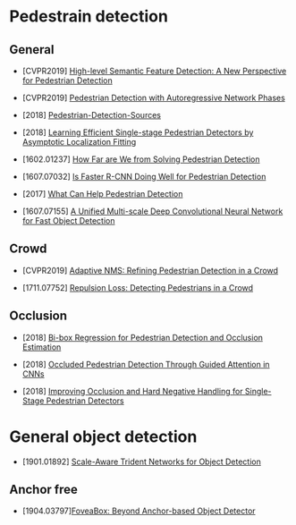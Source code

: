 # Pedestrain detection

## General

- [CVPR2019] [High-level Semantic Feature Detection:
A New Perspective for Pedestrian Detection](http://openaccess.thecvf.com/content_CVPR_2019/papers/Liu_High-Level_Semantic_Feature_Detection_A_New_Perspective_for_Pedestrian_Detection_CVPR_2019_paper.pdf)

- [CVPR2019] [Pedestrian Detection with Autoregressive Network Phases](http://openaccess.thecvf.com/content_CVPR_2019/papers/Brazil_Pedestrian_Detection_With_Autoregressive_Network_Phases_CVPR_2019_paper.pdf)

- [2018] [Pedestrian-Detection-Sources](https://www.starlg.cn/2018/08/17/Pedestrian-Detection-Sources/)

- [2018] [Learning Efficient Single-stage Pedestrian Detectors by Asymptotic Localization Fitting](http://openaccess.thecvf.com/content_ECCV_2018/papers/Wei_Liu_Learning_Efficient_Single-stage_ECCV_2018_paper.pdf)

- [1602.01237] [How Far are We from Solving Pedestrian Detection](https://arxiv.org/abs/1602.01237)

- [1607.07032] [Is Faster R-CNN Doing Well for Pedestrian Detection](https://arxiv.org/abs/1607.07032)

- [2017] [What Can Help Pedestrian Detection](http://openaccess.thecvf.com/content_cvpr_2017/papers/Mao_What_Can_Help_CVPR_2017_paper.pdf)

- [1607.07155] [A Unified Multi-scale Deep Convolutional Neural Network for Fast Object Detection](https://arxiv.org/abs/1607.07155)



## Crowd

- [CVPR2019] [Adaptive NMS: Refining Pedestrian Detection in a Crowd](http://openaccess.thecvf.com/content_CVPR_2019/papers/Liu_Adaptive_NMS_Refining_Pedestrian_Detection_in_a_Crowd_CVPR_2019_paper.pdf)

- [1711.07752] [Repulsion Loss: Detecting Pedestrians in a Crowd](https://arxiv.org/abs/1711.07752)

## Occlusion

- [2018] [Bi-box Regression for Pedestrian Detection and Occlusion Estimation](http://openaccess.thecvf.com/content_ECCV_2018/html/CHUNLUAN_ZHOU_Bi-box_Regression_for_ECCV_2018_paper.html)

- [2018] [Occluded Pedestrian Detection Through Guided Attention in CNNs](http://openaccess.thecvf.com/content_cvpr_2018/papers/Zhang_Occluded_Pedestrian_Detection_CVPR_2018_paper.pdf)

- [2018] [Improving Occlusion and Hard Negative Handling for Single-Stage Pedestrian Detectors](http://openaccess.thecvf.com/content_cvpr_2018/papers/Noh_Improving_Occlusion_and_CVPR_2018_paper.pdf)

# General object detection

- [1901.01892] [Scale-Aware Trident Networks for Object Detection](https://arxiv.org/abs/1901.01892)

## Anchor free

- [1904.03797][FoveaBox: Beyond Anchor-based Object Detector](https://arxiv.org/abs/1904.03797v1)
